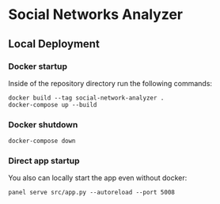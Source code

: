 # Social Networks Analyzer

## Local Deployment

### Docker startup

Inside of the repository directory run the following commands:
```shell
docker build --tag social-network-analyzer .
docker-compose up --build
```

### Docker shutdown

```shell
docker-compose down
```

### Direct app startup
You also can locally start the app even without docker:
```shell
panel serve src/app.py --autoreload --port 5008
```